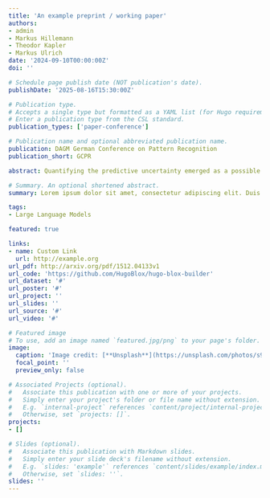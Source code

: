 ```yaml
---
title: 'An example preprint / working paper'
authors:
- admin
- Markus Hillemann
- Theodor Kapler
- Markus Ulrich
date: '2024-09-10T00:00:00Z'
doi: ''

# Schedule page publish date (NOT publication's date).
publishDate: '2025-08-16T15:30:00Z'

# Publication type.
# Accepts a single type but formatted as a YAML list (for Hugo requirements).
# Enter a publication type from the CSL standard.
publication_types: ['paper-conference']

# Publication name and optional abbreviated publication name.
publication: DAGM German Conference on Pattern Recognition
publication_short: GCPR

abstract: Quantifying the predictive uncertainty emerged as a possible solution to common challenges like overconfidence, lack of explainability, and robustness of deep neural networks, albeit one that is often computationally expensive. Many real-world applications are multi-modal in nature and hence benefit from multi-task learning. In autonomous driving or robotics, for example, the joint solution of semantic segmentation and monocular depth estimation has proven to be valuable. To this end, we introduce EMUFormer, a novel student-teacher distillation approach for efficient multi-task uncertainties in the context of joint semantic segmentation and monocular depth estimation. By leveraging the predictive uncertainties of the teacher, EMUFormer achieves new state-of-the-art results on Cityscapes and NYUv2 and additionally estimates high-quality predictive uncertainties for both tasks that are comparable or superior to a Deep Ensemble despite being an order of magnitude more efficient.

# Summary. An optional shortened abstract.
summary: Lorem ipsum dolor sit amet, consectetur adipiscing elit. Duis posuere tellus ac convallis placerat. Proin tincidunt magna sed ex sollicitudin condimentum.

tags:
- Large Language Models

featured: true

links:
- name: Custom Link
  url: http://example.org
url_pdf: http://arxiv.org/pdf/1512.04133v1
url_code: 'https://github.com/HugoBlox/hugo-blox-builder'
url_dataset: '#'
url_poster: '#'
url_project: ''
url_slides: ''
url_source: '#'
url_video: '#'

# Featured image
# To use, add an image named `featured.jpg/png` to your page's folder. 
image:
  caption: 'Image credit: [**Unsplash**](https://unsplash.com/photos/s9CC2SKySJM)'
  focal_point: ''
  preview_only: false

# Associated Projects (optional).
#   Associate this publication with one or more of your projects.
#   Simply enter your project's folder or file name without extension.
#   E.g. `internal-project` references `content/project/internal-project/index.md`.
#   Otherwise, set `projects: []`.
projects:
- []

# Slides (optional).
#   Associate this publication with Markdown slides.
#   Simply enter your slide deck's filename without extension.
#   E.g. `slides: 'example'` references `content/slides/example/index.md`.
#   Otherwise, set `slides: ''`.
slides: ''
---
```

<!-- 
This work is driven by the results in my [previous paper](/publication/conference-paper/) on LLMs.

{{% callout note %}}
Create your slides in Markdown - click the *Slides* button to check out the example.
{{% /callout %}}

Add the publication's **full text** or **supplementary notes** here. You can use rich formatting such as including [code, math, and images](https://docs.hugoblox.com/content/writing-markdown-latex/). -->